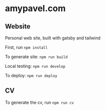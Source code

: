 amypavel.com
===========

## Website

Personal web site, built with gatsby and tailwind

First, run `npm install`

To generate site: `npm run build`
  
Local testing: `npm run develop`

To deploy: `npm run deploy`

## CV

To generate the cv, run `npm run cv`
